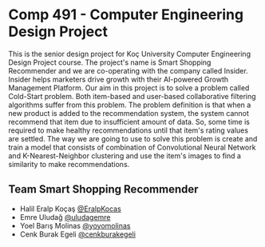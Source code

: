 # Comp 491 - Computer Engineering Design Project

This is the senior design project for Koç University Computer Engineering Design Project course. The project's name is Smart Shopping Recommender and we are co-operating with the company called Insider. Insider helps marketers drive growth with their AI-powered Growth Management Platform. Our aim in this project is to solve a problem called Cold-Start problem. Both item-based and user-based collaborative filtering algorithms suffer from this problem. The problem definition is that when a new product is added to the recommendation system, the system cannot recommend that item due to insufficient amount of data. So, some time is required to make healthy recommendations until that item's rating values are settled. The way we are going to use to solve this problem is create and train a model that consists of combination of Convolutional Neural Network and K-Nearest-Neighbor clustering and use the item's images to find a similarity to make recommendations.

## Team Smart Shopping Recommender
* Halil Eralp Koçaş [@EralpKocas](https://github.com/EralpKocas)
* Emre Uludağ [@uludagemre](https://github.com/uludagemre)
* Yoel Barış Molinas [@yoyomolinas](https://github.com/yoyomolinas)
* Cenk Burak Egeli [@cenkburakegeli](https://github.com/cenkburakegeli)
